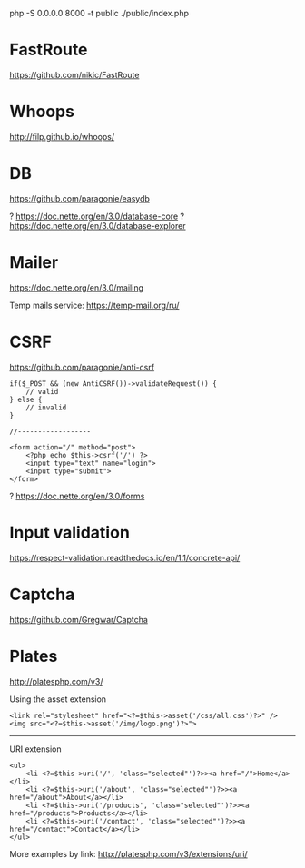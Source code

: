 php -S 0.0.0.0:8000 -t public ./public/index.php

# FastRoute

https://github.com/nikic/FastRoute

# Whoops

http://filp.github.io/whoops/

# DB

https://github.com/paragonie/easydb

? https://doc.nette.org/en/3.0/database-core
? https://doc.nette.org/en/3.0/database-explorer

# Mailer

https://doc.nette.org/en/3.0/mailing

Temp mails service: https://temp-mail.org/ru/

# CSRF

https://github.com/paragonie/anti-csrf

```
if($_POST && (new AntiCSRF())->validateRequest()) {
    // valid
} else {
    // invalid
}

//------------------

<form action="/" method="post">
    <?php echo $this->csrf('/') ?>
    <input type="text" name="login">
    <input type="submit">
</form>
```

? https://doc.nette.org/en/3.0/forms

# Input validation

https://respect-validation.readthedocs.io/en/1.1/concrete-api/

# Captcha

https://github.com/Gregwar/Captcha

# Plates

http://platesphp.com/v3/

Using the asset extension
```
<link rel="stylesheet" href="<?=$this->asset('/css/all.css')?>" />
<img src="<?=$this->asset('/img/logo.png')?>">
```

-------------------

URI extension
```
<ul>
    <li <?=$this->uri('/', 'class="selected"')?>><a href="/">Home</a></li>
    <li <?=$this->uri('/about', 'class="selected"')?>><a href="/about">About</a></li>
    <li <?=$this->uri('/products', 'class="selected"')?>><a href="/products">Products</a></li>
    <li <?=$this->uri('/contact', 'class="selected"')?>><a href="/contact">Contact</a></li>
</ul>
```
More examples by link: http://platesphp.com/v3/extensions/uri/
